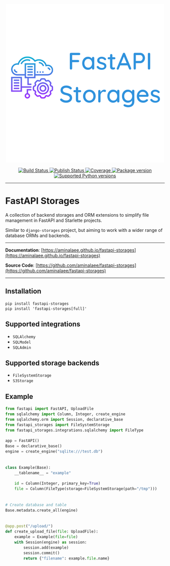<p align="center">
<a href="https://github.com/aminalaee/fastapi-storages">
    <img width="500px" src="https://raw.githubusercontent.com/aminalaee/fastapi-storages/main/docs/assets/images/banner.png" alt"FastAPI_Storages">
</a>
</p>

<p align="center">
<a href="https://github.com/aminalaee/fastapi-storages/actions">
    <img src="https://github.com/aminalaee/fastapi-storages/workflows/Tests/badge.svg" alt="Build Status">
</a>
<a href="https://github.com/aminalaee/fastapi-storages/actions">
    <img src="https://github.com/aminalaee/fastapi-storages/workflows/Publish/badge.svg" alt="Publish Status">
</a>
<a href="https://codecov.io/gh/aminalaee/fastapi-storages">
    <img src="https://codecov.io/gh/aminalaee/fastapi-storages/branch/main/graph/badge.svg" alt="Coverage">
</a>
<a href="https://pypi.org/project/fastapi-storages/">
    <img src="https://badge.fury.io/py/fastapi-storages.svg" alt="Package version">
</a>
<a href="https://pypi.org/project/fastapi-storages" target="_blank">
    <img src="https://img.shields.io/pypi/pyversions/fastapi-storages.svg?color=%2334D058" alt="Supported Python versions">
</a>
</p>

---

# FastAPI Storages

A collection of backend storages and ORM extensions to simplify file management in FastAPI and Starlette projects.

Similar to `django-storages` project, but aiming to work with a wider range of database ORMs and backends.

---

**Documentation**: [https://aminalaee.github.io/fastapi-storages](https://aminalaee.github.io/fastapi-storages)

**Source Code**: [https://github.com/aminalaee/fastapi-storages](https://github.com/aminalaee/fastapi-storages)

---

## Installation

```console
pip install fastapi-storages
pip install 'fastapi-storages[full]'
```

## Supported integrations

- `SQLAlchemy`
- `SQLModel`
- `SQLAdmin`

## Supported storage backends

- `FileSystemStorage`
- `S3Storage`

## Example

```python
from fastapi import FastAPI, UploadFile
from sqlalchemy import Column, Integer, create_engine
from sqlalchemy.orm import Session, declarative_base
from fastapi_storages import FileSystemStorage
from fastapi_storages.integrations.sqlalchemy import FileType

app = FastAPI()
Base = declarative_base()
engine = create_engine("sqlite:///test.db")


class Example(Base):
    __tablename__ = "example"

    id = Column(Integer, primary_key=True)
    file = Column(FileType(storage=FileSystemStorage(path="/tmp")))


# Create database and table
Base.metadata.create_all(engine)


@app.post("/upload/")
def create_upload_file(file: UploadFile):
    example = Example(file=file)
    with Session(engine) as session:
        session.add(example)
        session.commit()
        return {"filename": example.file.name}
```
